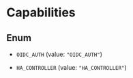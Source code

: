 

# Capabilities

## Enum


* `OIDC_AUTH` (value: `"OIDC_AUTH"`)

* `HA_CONTROLLER` (value: `"HA_CONTROLLER"`)



